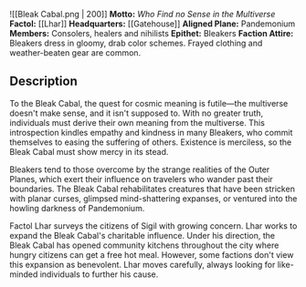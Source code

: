 ![[Bleak Cabal.png | 200]]
**Motto:** *Who Find no Sense in the Multiverse*
**Factol:** [[Lhar]]
**Headquarters:** [[Gatehouse]]
**Aligned Plane:** Pandemonium
**Members:** Consolers, healers and nihilists
**Epithet:** Bleakers
**Faction Attire:** Bleakers dress in gloomy, drab color schemes. Frayed clothing and weather-beaten gear are common.

## Description

To the Bleak Cabal, the quest for cosmic meaning is futile—the multiverse doesn't make sense, and it isn't supposed to. With no greater truth, individuals must derive their own meaning from the multiverse. This introspection kindles empathy and kindness in many Bleakers, who commit themselves to easing the suffering of others. Existence is merciless, so the Bleak Cabal must show mercy in its stead. 

Bleakers tend to those overcome by the strange realities of the Outer Planes, which exert their influence on travelers who wander past their boundaries. The Bleak Cabal rehabilitates creatures that have been stricken with planar curses, glimpsed mind-shattering expanses, or ventured into the howling darkness of Pandemonium. 

Factol Lhar surveys the citizens of Sigil with growing concern. Lhar works to expand the Bleak Cabal's charitable influence. Under his direction, the Bleak Cabal has opened community kitchens throughout the city where hungry citizens can get a free hot meal. However, some factions don't view this expansion as benevolent. Lhar moves carefully, always looking for like-minded individuals to further his cause.